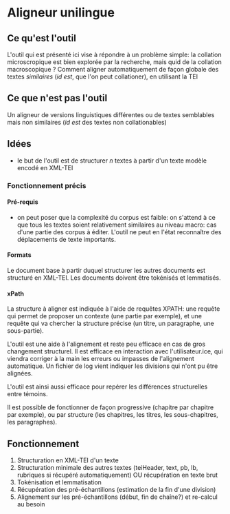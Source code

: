 # Aligneur unilingue

## Ce qu'est l'outil
L'outil qui est présenté ici vise à répondre à un problème simple: la collation microscropique est 
bien explorée par la recherche, mais quid de la collation macroscopique ? Comment aligner automatiquement de façon globale des textes
*similaires* (*id est*, que l'on peut collationer), en utilisant la TEI

## Ce que n'est pas l'outil
Un aligneur de versions linguistiques différentes ou de textes semblables mais non similaires (*id est* des textes non collationables)

## Idées

- le but de l'outil est de structurer *n* textes à partir d'un texte modèle encodé en XML-TEI


### Fonctionnement précis

#### Pré-requis
- on peut poser que la complexité du corpus est faible: on s'attend à ce que tous les textes soient relativement similaires 
  au niveau macro: cas d'une partie des corpus à éditer. L'outil ne peut en l'état reconnaître des déplacements
  de texte importants.
  
#### Formats

Le document base à partir duquel structurer les autres documents est structuré en XML-TEI. Les documents doivent être tokénisés et lemmatisés. 


#### xPath

La structure à aligner est indiquée à l'aide de requêtes XPATH: une requête qui permet de proposer un contexte (une partie par exemple), 
et une requête qui va chercher la structure précise (un titre, un paragraphe, une sous-partie).

L'outil est une aide à l'alignement et reste peu efficace en cas de gros changement structurel. Il
est efficace en interaction avec l'utilisateur.ice, qui viendra corriger à la main les erreurs ou impasses 
de l'alignement automatique. Un fichier de log vient indiquer les divisions qui n'ont pu être alignées.

L'outil est ainsi aussi efficace pour repérer les différences structurelles entre témoins.

Il est possible de fonctionner de façon progressive (chapitre par chapitre par exemple), 
ou par structure (les chapitres, les titres, les sous-chapitres, les paragraphes).


## Fonctionnement
1) Structuration en XML-TEI d'un texte
2) Structuration minimale des autres textes (teiHeader, text, pb, lb, rubriques si récupéré automatiquement) OU récupération en texte brut
3) Tokénisation et lemmatisation
4) Récupération des pré-échantillons (estimation de la fin d'une division)
5) Alignement sur les pré-échantillons (début, fin de chaîne?) et re-calcul au besoin


